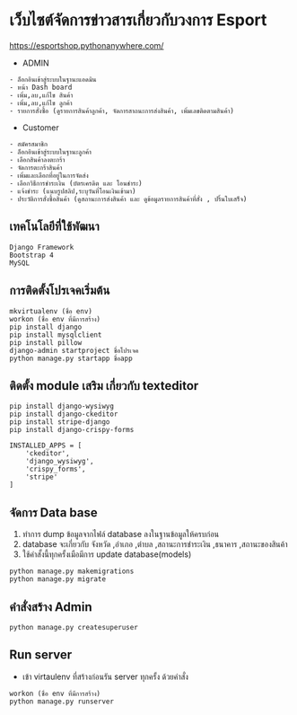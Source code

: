 # เว็บไซต์จัดการข่าวสารเกี่ยวกับวงการ Esport

https://esportshop.pythonanywhere.com/

- ADMIN
```
- ล็อกอินเข้าสู่ระบบในฐานะแอดมิน
- หน้า Dash board
- เพิ่ม,ลบ,แก้ไข สินค้า
- เพิ่ม,ลบ,แก้ไข ลูกค้า
- รายการสั่งซื้อ (ดูรายการสินค้าลูกค้า, จัดการสาถนะการส่งสินค้า, เพิ่มเลขติดตามสินค้า)
```

- Customer
```
- สมัครสมาชิก
- ล็อกอินเข้าสู่ระบบในฐานะลูกค้า
- เลือกสินค้าลงตะกร้า
- จัดการตะกร้าสินค้า
- เพิ่มและเลือกที่อยู่ในการจัดส่ง
- เลือกวิธีการชำระเงิน (บัตรเครดิต และ โอนชำระ)
- แจ้งชำระ (แนบรูปสลิป,ระบุวันที่โอนเงินเข้ามา)
- ประวัติการสั่งซื้อสินค้า (ดูสถานะการส่งสินค้า และ ดูข้อมูลรายการสินค้าที่สั่ง , ปริ้นใบเสร็จ)
```
  
## **เทคโนโลยีที่ใช้พัฒนา**
```
Django Framework
Bootstrap 4
MySQL
```


## **การติดตั้งโปรเจคเริ่มต้น**
```
mkvirtualenv (ชื่อ env)
workon (ชื่อ env ที่มีการสร้าง)
pip install django
pip install mysqlclient
pip install pillow
django-admin startproject ชื่อโปรเจค
python manage.py startapp ชื่อapp
```


## **ติดตั้ง module เสริม เกี่ยวกับ texteditor**
```
pip install django-wysiwyg
pip install django-ckeditor
pip install stripe-django
pip install django-crispy-forms

INSTALLED_APPS = [
    'ckeditor',
    'django_wysiwyg',
    'crispy_forms',
    'stripe'
]
```


## **จัดการ Data base**
  1) ทำการ dump ข้อมูลจากไฟล์ database ลงในฐานข้อมูลให้ครบก่อน
  2) database จะเกี่ยวกับ จังหวัด ,อำเภอ ,ตำบล ,สถานะการชำระเงิน ,ธนาคาร ,สถานะของสินค้า
  3) ใช้คำสั้งนี้ทุกครั้งเมือมีการ update database(models)
  
```
python manage.py makemigrations
python manage.py migrate
```

## **คำสั่งสร้าง Admin**
```
python manage.py createsuperuser
```

## **Run server**
  - เข้า virtaulenv ที่สร้างก่อนรัน server ทุกครั้ง ด้วยคำสั่ง
```
workon (ชื่อ env ที่มีการสร้าง)
python manage.py runserver
```
